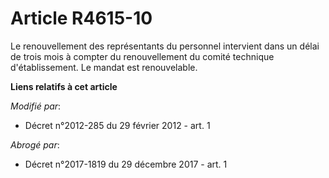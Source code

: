 # Article R4615-10

Le renouvellement des représentants du personnel intervient dans un délai de trois mois à compter du renouvellement du comité
technique d'établissement. Le mandat est renouvelable.

**Liens relatifs à cet article**

_Modifié par_:

  - Décret n°2012-285 du 29 février 2012 - art. 1

_Abrogé par_:

  - Décret n°2017-1819 du 29 décembre 2017 - art. 1
